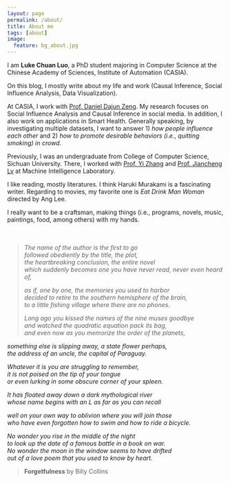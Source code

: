 ```yaml
---
layout: page
permalink: /about/
title: About me
tags: [about]
image:
  feature: bg_about.jpg
---
```


I am **Luke Chuan Luo**, a PhD student majoring in Computer Science at the Chinese Academy of Sciences, Institute of Automation (CASIA). 

On this blog, I mostly write about my life and work (Causal Inference, Social Influence Analysis, Data Visualization).

At CASIA, I work with [Prof. Daniel Dajun Zeng](http://www.u.arizona.edu/~zeng/). My research focuses on Social Influence Analysis and Causal Inference in social media. In addition, I also work on applications in Smart Health. Generally speaking, by investigating multiple datasets, I want to answer 1) *how people influence each other* and 2) *how to promote desirable behaviors (i.e., quitting smoking) in crowd*.

Previously, I was an undergraduate from College of Computer Science, Sichuan University. There, I worked with [Prof. Yi Zhang](http://www.machineilab.org/users/zhangyi/) and [Prof. Jiancheng Lv](http://www.machineilab.org/users/lvjiancheng/) at Machine Intelligence Laboratory.

I like reading, mostly literatures. I think Haruki Murakami is a fascinating writer. Regarding to movies, my favorite one is *Eat Drink Man Woman* directed by Ang Lee.

I really want to be a craftsman, making things (i.e., programs, novels, music, paintings, food, among others) with my hands.
<br />
<br />
<br />
    
> *The name of the author is the first to go*    
*followed obediently by the title, the plot,*    
*the heartbreaking conclusion, the entire novel*    
*which suddenly becomes one you have never read, never even heard of,*    
> 
> *as if, one by one, the memories you used to harbor*    
*decided to retire to the southern hemisphere of the brain,*    
*to a little fishing village where there are no phones.*    
> 
> *Long ago you kissed the names of the nine muses goodbye*    
*and watched the quadratic equation pack its bag,*    
*and even now as you memorize the order of the planets,*    
> 
*something else is slipping away, a state flower perhaps,*    
*the address of an uncle, the capital of Paraguay.*    
> 
*Whatever it is you are struggling to remember,*    
*it is not poised on the tip of your tongue*    
*or even lurking in some obscure corner of your spleen.*    
> 
*It has floated away down a dark mythological river*    
*whose name begins with an L as far as you can recall*    
> 
*well on your own way to oblivion where you will join those*    
*who have even forgotten how to swim and how to ride a bicycle.*    
> 
*No wonder you rise in the middle of the night*    
*to look up the date of a famous battle in a book on war.*    
*No wonder the moon in the window seems to have drifted*    
*out of a love poem that you used to know by heart.*    
> 
> **Forgetfulness** by Billy Collins

         


<!-- 
## What HPSTR brings to the table:

* Responsive templates for post, page, and post index `_layouts`. Looks great on mobile, tablet, and desktop devices.
* Gracefully degrads in older browsers. Compatible with Internet Explorer 8+ and all modern browsers.  
* Modern and minimal design.
* Sweet animated menu.
* Background image support.
* Readable typography to make your words shine.
* Support for large images to call out your favorite posts.
* Comments powered by [Disqus](http://disqus.com) if you choose to enable.
* Simple and clear permalink structure[^1].
* [Open Graph](https://developers.facebook.com/docs/opengraph/) and [Twitter Cards](https://dev.twitter.com/docs/cards) support for a better social sharing experience.
* Simple [custom 404 page]({{ site.url }}/404.html) to get you started.
* Stylesheets for Pygments and Coderay [syntax highlighting]({{ site.url }}/code-highlighting-post/) to make your code examples look snazzy
* [Grunt](http://gruntjs.com) build script for easy theme development

<div markdown="0"><a href="{{ site.url }}/theme-setup" class="btn btn-info">Install the Theme</a></div>

[^1]: Example: *domain.com/category-name/post-title* -->